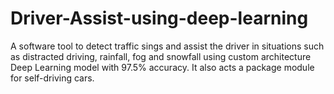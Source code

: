 # Driver-Assist-using-deep-learning
A software tool to detect traffic sings and assist the driver in situations such as distracted driving, rainfall, fog and snowfall using custom architecture Deep Learning model with 97.5% accuracy. It also acts a package module for self-driving cars.
